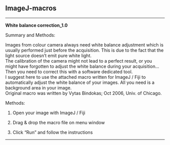 ## ImageJ-macros

-------------------------------------------------------------------------------
**White balance correction_1.0**

Summary and Methods:

Images from colour camera always need white balance adjustment which is usually performed just before the acquisition. This is due to the fact that the light source doesn’t emit pure white light.<br>
The calibration of the camera might not lead to a perfect result, or you might have forgotten to adjust the white balance during your acquisition… Then you need to correct this with a software dedicated tool.<br>
I suggest here to use the attached macro written for ImageJ / Fiji to automatically adjust the white balance of your images. All you need is a background area in your image.<br>
Original macro was written by Vytas Bindokas; Oct 2006, Univ. of Chicago.

Methods:<br>
1. Open your image with ImageJ / Fiji 

2. Drag & drop the macro file on menu window

3. Click “Run” and follow the instructions

-------------------------------------------------------------------------------
